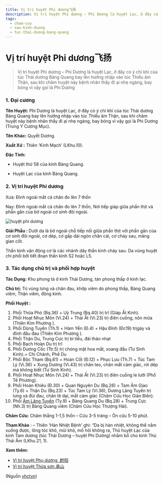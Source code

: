 ```yaml
---
title: Vị trí huyệt Phi dương飞扬
description: Vị trí huyệt Phi dương – Phi Dương là huyệt Lạc, ở đây có ý chỉ khí của túc Thái dương Bàng Quang bay lên hướng nhập vào túc Thiếu âm Thận, sau khi châm huyệt này bệnh nhân thấy đi ại nhẹ ngàng, bay bỏng vì vậy gọi là Phi Dương
tags:
  - cham-cuu
  - sau-kinh-duong
  - tuc-thai-duong-bang-quang
---
```


# Vị trí huyệt Phi dương飞扬 

> Vị trí huyệt Phi dương – Phi Dương là huyệt Lạc, ở đây có ý chỉ khí của túc Thái dương Bàng Quang bay lên hướng nhập vào túc Thiếu âm Thận, sau khi châm huyệt này bệnh nhân thấy đi ại nhẹ ngàng, bay bỏng vì vậy gọi là Phi Dương

### 1. Đại cương

**Tên Huyệt:** Phi Dương là huyệt Lạc, ở đây có ý chỉ khí của túc Thái dương Bàng Quang bay lên hướng nhập vào túc Thiếu âm Thận, sau khi châm huyệt này bệnh nhân thấy đi ại nhẹ ngàng, bay bỏng vì vậy gọi là Phi Dương (Trung Y Cương Mục).

**Tên Khác:** Quyết Dương.

**Xuất Xứ :** Thiên ‘Kinh Mạch’ (LKhu.10).

**Đặc Tính:**

+ Huyệt thứ 58 của kinh Bàng Quang.

+ Huyệt Lạc của kinh Bàng Quang.

### 2. Vị trí huyệt Phi dương

Xưa: Đỉnh ngoài mắt cá chân đo lên 7 thốn

Nay: Đỉnh ngoài mắt cá chân đo lên 7 thốn, Nơi tiếp giáp giữa phần thịt và phần gân của bờ ngoài cơ sinh đôi ngoài.

![huyệt phi dương](/imgs/yhctvn/huyet-phi-duong-300x169.jpg)

**Giải Phẫu :** Dưới da là bờ ngoài chỗ tiếp nối giữa phần thịt với phần gân của cơ sinh đôi ngoài, cơ dép, cơ gấp dài ngón chân cái, cơ chày sau, màng gian cốt.

Thần kinh vận động cơ là các nhánh dây thần kinh chày sau. Da vùng huyệt chi phối bởi tiết đoạn thần kinh S2 hoặc L5.

### 3. Tác dụng chủ trị và phối hợp huyệt

**Tác Dụng:** Khu phong tà ở kinh Thái Dương, tán phong thấp ở kinh lạc.

**Chủ trị:** Trị vùng lưng và chân đau, khớp viêm do phong thấp, Bàng Quang viêm, Thận viêm, động kinh.

**Phối Huyệt :**

1. Phối Thừa Phò (Bq.36) + Uỷ Trung (Bq.40) trị trĩ (Giáp Ất Kinh).
2. Phối Hoạt Nhục Môn (Vi.24) + Thái Ất (Vi.23) trị điên cuồng, nôn mửa (Thiên Kim Phương ).
3. Phối Dũng Tuyền (Th.1) + Hàm Yến (Đ.4) + Hậu Đỉnh (Đc19) trịgáy và đỉnh đầu đau (Thiên Kim Phương ).
4. Phối Thận Du, Trung Cực trị bí tiểu, đái tháo nhạt
5. Phối Bạch Hoàn Du trị trĩ
6. Phối Dương Cốc (Ttr.5) trị chóng mặt hoa mắt, xoang đầu (Tư Sinh Kinh).+ Chi Chánh, Phế Du
7. Phối Bộc Tham (Bq.61) + Hoàn Cốt (Đ.12) + Phục Lưu (Th.7) + Túc Tam Lý (Vi.36) + Xung Dương (Vi.43) trị chân teo, chân mất cảm giác, rơi dép mà không biết (Tư Sinh Kinh).
8. Phối Hoạt Nhục Môn (Vi.24) + Thái Ất (Vi.23) trị điên cuồng le lưỡi (Phổ Tế Phương).
9. Phối Hoàn Khiêu (Đ.30) + Quan Nguyên Du (Bq.26) + Tam Âm Giao (Ty.6) + Thận Du (Bq.23) + Túc Tam Lý (Vi.36), Dương Lăng Tuyền trị lưng và đùi đau, chân tê dại, mất cảm giác (Châm Cứu Học Giản Biên).
10. Phối [Âm Lăng Tuyền](/yhctvn/vi-tri-huyet-am-lang-tuyen-%e9%98%b4%e9%99%b5%e6%b3%89) (Ty.9) + Bàng Quang Du (Bq.28) + Trung Cực (Nh.3) trị Bàng Quang viêm (Châm Cứu Học Thượng Hải).

**Châm Cứu:** Châm thẳng 1-1,5 thốn – Cứu 3-5 tráng – Ôn cứu 5-10 phút.

**Tham Khảo** : – Thiên ‘Hàn Nhiệt Bệnh’ ghi: “Da bị hàn nhiệt, không thể nằm xuống được, lông tóc khô, mũi khô, mồ hôi không ra, Thủ huyệt Lạc của kinh Tam dương (túc Thái Dương – huyệt Phi Dương) nhằm bổ cho kinh Thủ Thái Âm (LKhu.21, 1).

**Xem thêm:**

* [Vị trí huyệt Phụ dương  跗阳](/yhctvn/vi-tri-huyet-phu-duong-%e8%b7%97%e9%98%b3)
* [Vị trí huyệt Thừa sơn 承山](/yhctvn/vi-tri-huyet-thua-son-%e6%89%bf%e5%b1%b1)

(Nguồn <a href="https://yhctvn.com/vi-tri-huyet-phi-duong飞扬/" target="_blank">yhctvn</a>)
